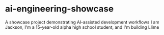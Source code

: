 # ai-engineering-showcase
A showcase project demonstrating AI-assisted development workflows
I am Jackson, I'm a 15-year-old alpha high school student, and I'm building Llime
